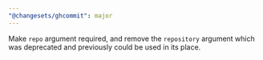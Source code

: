```yaml
---
"@changesets/ghcommit": major
---
```


Make `repo` argument required,
and remove the `repository` argument which was deprecated
and previously could be used in its place.
